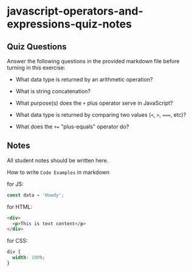 # javascript-operators-and-expressions-quiz-notes

## Quiz Questions

Answer the following questions in the provided markdown file before turning in this exercise:

- What data type is returned by an arithmetic operation?

- What is string concatenation?

- What purpose(s) does the `+` plus operator serve in JavaScript?

- What data type is returned by comparing two values (`<`, `>`, `===`, etc)?

- What does the `+=` "plus-equals" operator do?

## Notes

All student notes should be written here.

How to write `Code Examples` in markdown

for JS:

```javascript
const data = 'Howdy';
```

for HTML:

```html
<div>
  <p>This is text content</p>
</div>
```

for CSS:

```css
div {
  width: 100%;
}
```
